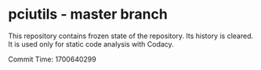# pciutils - master branch

This repository contains frozen state of the repository.
Its history is cleared. It is used only for static code
analysis with Codacy.

Commit Time: 1700640299